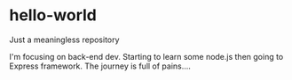 # hello-world
Just a meaningless repository

I'm focusing on back-end dev. Starting to learn some node.js then going to Express framework. The journey is full of pains....
